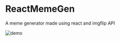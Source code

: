 # ReactMemeGen
A meme generator made using react and imgflip API

<img src="https://github.com/namratapdr/ReactMemeGen/blob/master/demo.png" alt="demo"/>
